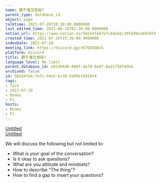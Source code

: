 ```yaml
---
name: 聽不懂怎麼辦?
parent_type: database_id
object: page
talktime: 2021-07-28T20:30:00.0000000
last_edited_time: 2021-08-16T01:26:00.0000000
notion_url: https://www.notion.so/5bb54fd47e7c44e5bc385dd9e16918f4
created_time: 2021-07-26T15:26:00.0000000
indexDate: 2021-07-28
meeting_link: https://discord.gg/vE7QUXGDnS
platform: Discord
title: 聽不懂怎麼辦?
language_level: No limit
parent_database_id: e9339446-880f-4ef0-8ad7-8ad1f507dded
archived: false
id: 5bb54fd4-7e7c-44e5-bc38-5dd9e16918f4
tags:
- Talk
- 2021-07-28
- Bones
- Pi
hosts:
- Bones
- Pi
---
```




[Untitled](https://www.notion.so/12c4a9e645d54aefa860b5f927a0b220)   
[Untitled](https://www.notion.so/482e61b02b9c4456b2b4fe86bb7544c6)   


We will discuss the following but not limited to:
   - What is your goal of the conversation?
   - Is it okay to ask questions?
   - What are you attitude and mindsets?
   - How to describe "The thing"?
   - How to find a gap to insert your questions?







